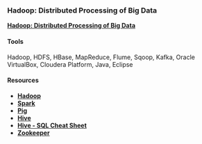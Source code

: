 ### Hadoop: Distributed Processing of Big Data

**[Hadoop: Distributed Processing of Big Data](https://dduril.github.io/ucscx-data-analytics/hadoop/)**

#### Tools

Hadoop, HDFS, HBase, MapReduce, Flume, Sqoop, Kafka, Oracle VirtualBox, Cloudera Platform, Java, Eclipse

#### Resources

- **<a href="http://hadoop.apache.org/">Hadoop</a>**
- **<a href="http://spark.apache.org/">Spark</a>**
- **<a href="https://pig.apache.org/">Pig</a>**
- **<a href="https://hive.apache.org/">Hive</a>**
- **<a href="http://hortonworks.com/blog/hive-cheat-sheet-for-sql-users/">Hive - SQL Cheat Sheet</a>**
- **<a href="https://zookeeper.apache.org/">Zookeeper</a>**

